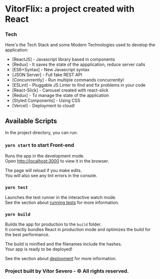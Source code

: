 # VitorFlix: a project created with React

### Tech

Here's the Tech Stack and some Modern Technologies used to develop the application:

* [ReactJS] - Javascript library based in components
* [Redux] - It saves the state of the appplication, reduce server calls
* [ES6+Syntax] - New Javascript syntax
* [JSON Server] - Full fake REST API
* [Concunrrently] - Run multiple commands concurrentlyI
* [ESLint] - Pluggable JS Linter to find and fix problems in your code
* [React-Slick] - Carousel created with react-slick
* [Redux] - To manage the state of the application
* [Styled Components] - Using CSS
* [Vercel] -  Deployment to cloud! 


## Available Scripts

In the project directory, you can run:

### `yarn start` to start Front-end

Runs the app in the development mode.<br />
Open [http://localhost:3000](http://localhost:3000) to view it in the browser.

The page will reload if you make edits.<br />
You will also see any lint errors in the console.

### `yarn test`

Launches the test runner in the interactive watch mode.<br />
See the section about [running tests](https://facebook.github.io/create-react-app/docs/running-tests) for more information.

### `yarn build`

Builds the app for production to the `build` folder.<br />
It correctly bundles React in production mode and optimizes the build for the best performance.

The build is minified and the filenames include the hashes.<br />
Your app is ready to be deployed!

See the section about [deployment](https://facebook.github.io/create-react-app/docs/deployment) for more information.


### Project built by Vítor Severo - © All rights reserved.


